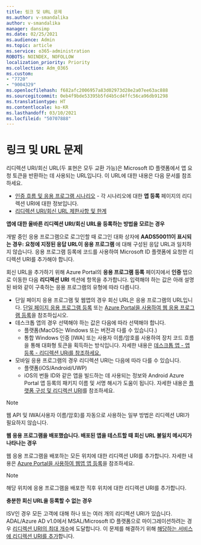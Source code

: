 ```yaml
---
title: 링크 및 URL 문제
ms.author: v-smandalika
author: v-smandalika
manager: dansimp
ms.date: 02/25/2021
ms.audience: Admin
ms.topic: article
ms.service: o365-administration
ROBOTS: NOINDEX, NOFOLLOW
localization_priority: Priority
ms.collection: Adm_O365
ms.custom:
- "7720"
- "9004329"
ms.openlocfilehash: f682afc2006957a83d02973d28e2a07ee63ac888
ms.sourcegitcommit: 0eb4f9bde53395b5fd4b5cd4ffc56ca96db91298
ms.translationtype: HT
ms.contentlocale: ko-KR
ms.lasthandoff: 03/10/2021
ms.locfileid: "50707888"
---
```

# <a name="issues-with-links-and-urls"></a>링크 및 URL 문제

리디렉션 URI/회신 URL(두 표현은 모두 교환 가능)은 Microsoft ID 플랫폼에서 앱 요청 토큰을 반환하는 데 사용되는 URL입니다. 이 URL에 대한 내용은 다음 문서를 참조하세요.

- [인증 흐름 및 응용 프로그램 시나리오](https://docs.microsoft.com/azure/active-directory/develop/authentication-flows-app-scenarios) - 각 시나리오에 대한 **앱 등록** 페이지의 리디렉션 URI에 대한 정보입니다.
- [리디렉션 URI/회신 URL 제한사항 및 한계](https://docs.microsoft.com/azure/active-directory/develop/reply-url)

**앱에 대한 올바른 리디렉션 URI/회신 URL을 등록하는 방법을 모르는 경우**

개발 중인 응용 프로그램으로 로그인할 때 로그인 대화 상자에 **AADS50011이 표시되는 경우: 요청에 지정된 응답 URL이 응용 프로그램 <your app ID>** 에 대해 구성된 응답 URL과 일치하지 않습니다. 응용 프로그램 등록에 코드를 사용하여 Microsoft ID 플랫폼에 요청한 리디렉션 URI를 추가해야 합니다.

회신 URL을 추가하기 위해 Azure Portal의 **응용 프로그램 등록** 페이지에서 **인증** 탭으로 이동한 다음 **리디렉션 URI** 섹션에 항목을 추가합니다. 입력해야 하는 값은 아래 설명된 바와 같이 구축하는 응용 프로그램의 유형에 따라 다릅니다.

- 단일 페이지 응용 프로그램 및 웹앱의 경우 회신 URL은 응용 프로그램의 URL입니다. [단일 페이지 응용 프로그램 등록](https://docs.microsoft.com/azure/active-directory/develop/scenario-spa-app-registration#register-a-redirect-uri) 또는 [Azure Portal을 사용하여 웹 응용 프로그램 등록](https://docs.microsoft.com/azure/active-directory/develop/scenario-web-app-sign-user-app-registration?tabs=aspnetcore#register-an-app-using-azure-portal)을 참조하십시오.
- 데스크톱 앱의 경우 선택해야 하는 값은 다음에 따라 선택해야 합니다.
    - 플랫폼(MacOS는 Windows 또는 버전과 다를 수 있습니다.)
    - 통합 Windows 인증 [IWA] 또는 사용자 이름/암호를 사용하여 장치 코드 흐름을 통해 대화형 토큰을 획득하는 방식입니다.
    자세한 내용은 [데스크톱 앱 - 앱 등록 - 리디렉션 URi를 참조하세요.](https://docs.microsoft.com/azure/active-directory/develop/scenario-desktop-app-registration#redirect-uris)
- 모바일 응용 프로그램의 경우 리디렉션 URI는 다음에 따라 다를 수 있습니다.
    - 플랫폼(iOS/Android/UWP)
    - iOS의 번들 ID와 같은 앱을 빌드하는 데 사용되는 정보와 Android Azure Portal 앱 등록의 패키지 이름 및 서명 해시가 도움이 됩니다. 자세한 내용은 [플랫폼 구성 및 리디렉션 URI](https://docs.microsoft.com/azure/active-directory/develop/scenario-mobile-app-registration#platform-configuration-and-redirect-uris)를 참조하세요.

> [!NOTE]
> 웹 API 및 IWA(사용자 이름/암호)를 자동으로 사용하는 일부 방법은 리디렉션 URI가 필요하지 않습니다.

**웹 응용 프로그램을 배포했습니다. 배포된 앱을 테스트할 때 회신 URL 불일치 메시지가 나타나는 경우**

웹 응용 프로그램을 배포하는 모든 위치에 대한 리디렉션 URI를 추가합니다. 자세한 내용은 [Azure Portal을 사용하여 웹앱 앱 등록](https://docs.microsoft.com/azure/active-directory/develop/scenario-web-app-sign-user-app-registration)을 참조하세요.

> [!NOTE]
> 해당 위치에 응용 프로그램을 배포한 직후 위치에 대한 리디렉션 URI를 추가합니다.

**충분한 회신 URL을 등록할 수 없는 경우**

ISV인 경우 모든 고객에 대해 하나 또는 여러 개의 리디렉션 URI가 있습니다. ADAL/Azure AD v1.0에서 MSAL/Microsoft ID 플랫폼으로 마이그레이션하려는 경우 [리디렉션 URI의 최대 개수](https://docs.microsoft.com/azure/active-directory/develop/reply-url#maximum-number-of-redirect-uris)에 도달합니다. 이 문제를 해결하기 위해 [해당하는 서비스에 리디렉션 URI를 추가](https://docs.microsoft.com/azure/active-directory/develop/reply-url#add-redirect-uris-to-service-principals)합니다.
